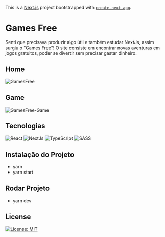 This is a [Next.js](https://nextjs.org/) project bootstrapped with [`create-next-app`](https://github.com/vercel/next.js/tree/canary/packages/create-next-app).

# Games Free
Senti que precisava produzir algo útil e também estudar NextJs, assim surgiu o "Games Free"! O site consiste em encontrar novas aventuras em jogos gratuitos,  poder se divertir sem precisar gastar dinheiro. 

## Home
![GamesFree](https://user-images.githubusercontent.com/60657968/143870927-70a69a7b-e07f-4088-ad4b-3c08f19ce27e.png)

## Game
![GamesFree-Game](https://user-images.githubusercontent.com/60657968/143873640-8ec403c8-a00d-46b4-8660-b94522911ae8.png)


## Tecnologias 
![React](https://img.shields.io/badge/react-%2320232a.svg?style=for-the-badge&logo=react&logoColor=%2361DAFB)
![NextJs](https://img.shields.io/badge/nextjs-%2320232a.svg?style=for-the-badge&logo=nextjs&logoColor=%2361DAFB)
![TypeScript](https://img.shields.io/badge/typescript-%23007ACC.svg?style=for-the-badge&logo=typescript&logoColor=white)
![SASS](https://img.shields.io/badge/SASS-hotpink.svg?style=for-the-badge&logo=SASS&logoColor=white)


## Instalação do Projeto
- yarn 
- yarn start

## Rodar Projeto
- yarn dev

## License
[![License: MIT](https://img.shields.io/badge/License-MIT-yellow.svg)](https://opensource.org/licenses/MIT)
